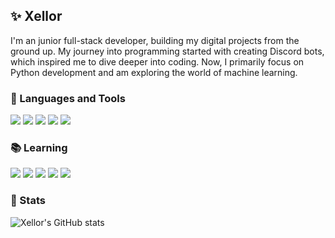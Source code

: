 ## ✨ Xellor 

<!--
**Xellor-Dev/Xellor-Dev** is a ✨ _special_ ✨ repository because its `README.md` (this file) appears on your GitHub profile.

Here are some ideas to get you started:

- 🔭 I’m currently working on ...
- 🌱 I’m currently learning ...
- 👯 I’m looking to collaborate on ...
- 🤔 I’m looking for help with ...
- 💬 Ask me about ...
- 📫 How to reach me: ...
- 😄 Pronouns: ...
- ⚡ Fun fact: ...
-->
I'm an junior full-stack developer, building my digital projects from the ground up. My journey into programming started with creating Discord bots, which inspired me to dive deeper into coding. Now, I primarily focus on Python development and am exploring the world of machine learning.

### 🧰 Languages and Tools
<p align="left">
  <img src="https://img.shields.io/badge/-Linux-FCC624?style=flat-square&logo=linux&logoColor=black" />
  <img src="https://img.shields.io/badge/-Python-3776AB?style=flat-square&logo=python&logoColor=white" />
  <img src="https://img.shields.io/badge/-Git-F05032?style=flat-square&logo=git&logoColor=white" />
  <img src="https://img.shields.io/badge/-GitHub-181717?style=flat-square&logo=github&logoColor=white" />
  <img src="https://img.shields.io/badge/-Discord-5865F2?style=flat-square&logo=discord&logoColor=white" />
</p>

### 📚 Learning

<p align="left">
  <img src="https://img.shields.io/badge/-NumPy-013243?style=flat-square&logo=numpy&logoColor=white" />
  <img src="https://img.shields.io/badge/-Pandas-150458?style=flat-square&logo=pandas&logoColor=white" />
  <img src="https://img.shields.io/badge/-Matplotlib-11557c?style=flat-square&logo=graph&logoColor=white" />
  <img src="https://img.shields.io/badge/-NLP-008080?style=flat-square&logo=brain&logoColor=white" />
  <img src="https://img.shields.io/badge/-Machine%20Learning-FF6F00?style=flat-square&logo=robot&logoColor=white" />
</p>

### 📕 Stats
![Xellor's GitHub stats](https://github-readme-stats.vercel.app/api?username=xellor-dev&show_icons=true&theme=transparent)

